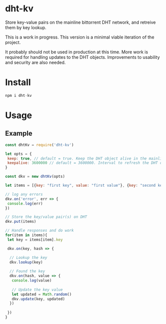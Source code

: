# dht-kv
Store key-value pairs on the mainline bittorrent DHT network, and retreive them by key lookup.

This is a work in progress. This version is a minimal viable iteration of the project.

It probably should not be used in production at this time. More work is required for handling updates to the DHT objects. Improvements to usability and security are also needed.

# Install

```js
npm i dht-kv
```

# Usage
## Example

```js
const dhtKv = require('dht-kv')

let opts = {
 keep: true, // default = true. Keep the DHT object alive in the mainline bittorrent network
 keepalive: 3600000 // default = 3600000. Interval to refresh the DHT object (milliseconds)
}

const dkv = new dhtKv(opts)

let items = [{key: "first key", value: "first value"}, {key: "second key", value: "second value"}]

// log any errors
dkv.on('error', err => {
 console.log(err)
})

// Store the key/value pair(s) on DHT
dkv.put(items)

// Handle responses and do work
for(item in items){
 let key = items[item].key

 dkv.on(key, hash => {

  // Lookup the key
  dkv.lookup(key)
 
  // Found the key 
  dkv.on(hash, value => {
   console.log(value)
 
   // Update the key value
   let updated = Math.random()
   dkv.update(key, updated)
  })
 
 })
}
```
